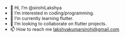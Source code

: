 - 👋 Hi, I’m @sirohiLakshya
- 👀 I’m interested in coding/programming.
- 🌱 I’m currently learning flutter.
- 💞️ I’m looking to collaborate on flutter projects.
- 📫 How to reach me lakshyakumarsirohi@gmail.com

<!---
sirohiLakshya/sirohiLakshya is a ✨ special ✨ repository because its `README.md` (this file) appears on your GitHub profile.
You can click the Preview link to take a look at your changes.
--->
